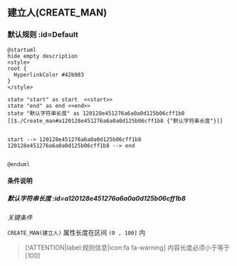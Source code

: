 ## 建立人(CREATE_MAN) <!-- {docsify-ignore-all} -->

   

### 默认规则 :id=Default

```plantuml
@startuml
hide empty description
<style>
root {
  HyperlinkColor #42b983
}
</style>

state "start" as start  <<start>>
state "end" as end <<end>>
state "默认字符串长度" as 120128e451276a6a0a0d125b06cff1b8 [[$./Create_man#a120128e451276a6a0a0d125b06cff1b8 {"默认字符串长度"}]]


start --> 120128e451276a6a0a0d125b06cff1b8 
120128e451276a6a0a0d125b06cff1b8 --> end 


@enduml
```

#### 条件说明

##### 默认字符串长度 :id=a120128e451276a6a0a0d125b06cff1b8


*关键条件*


`CREATE_MAN(建立人)` 属性长度在区间 `(0 , 100]` 内

> [!ATTENTION|label:规则信息|icon:fa fa-warning]
> 内容长度必须小于等于[100]







